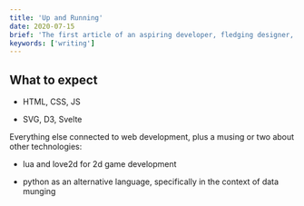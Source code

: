 ```yaml
---
title: 'Up and Running'
date: 2020-07-15
brief: 'The first article of an aspiring developer, fledging designer, long-distance runner.'
keywords: ['writing']
---
```


## What to expect

- HTML, CSS, JS

- SVG, D3, Svelte

Everything else connected to web development, plus a musing or two about other technologies:

- lua and love2d for 2d game development

- python as an alternative language, specifically in the context of data munging
